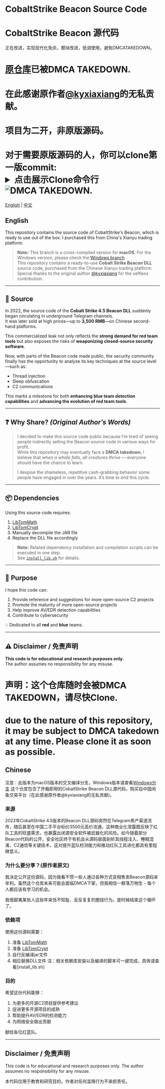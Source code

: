 # CobaltStrike Beacon Source Code  
# CobaltStrike Beacon 源代码 
正在改进，实现现代化免杀，模块改进，低调使用，避免DMCATAKEDOWN。
# [原仓库](https://github.com/kyxiaxiang/CobaltStrikeBeaconCppSource)已被DMCA TAKEDOWN.  
# 在此感谢原作者[@kyxiaxiang](https://github.com/kyxiaxiang)的无私贡献。
# 项目为二开，非原版源码。
# 对于需要原版源码的人，你可以clone第一版commit:<details><summary>点击展示Clone命令行</summary><pre><code>git clone https://github.com/Basyaact/CobaltStrikeBeaconDLLSourceLeaked-CSVersion2022-4.5.git && cd CobaltStrikeBeaconDLLSourceLeaked-CSVersion2022-4.5 && git checkout $(git rev-list --max-parents=0 HEAD)</code></pre></details>![DMCA TAKEDOWN](https://github.com/Basyaact/CobaltStrikeBeaconDLLSourceLeaked-CSVersion2022-4.5/blob/main/DMCA2025-08-1615.51.48.png).

[English](#english) | [中文](#chinese)

## English

This repository contains the source code of CobaltStrike's Beacon, which is ready to use out of the box. I purchased this from China's Xianyu trading platform.

> **Note:** This branch is a cross-compiled version for **macOS**. For the Windows version, please check the [Windows branch](https://github.com/kyxiaxiang/CobaltStrikeBeaconCppSource).  
> This repository contains a ready-to-use **Cobalt Strike Beacon DLL** source code, purchased from the Chinese Xianyu trading platform.  
> Special thanks to the original author [@kyxiaxiang](https://github.com/kyxiaxiang) for the selfless contribution.

---

## 📜 Source

In 2022, the source code of the **Cobalt Strike 4.5 Beacon DLL** suddenly began circulating in underground Telegram channels.  
It was later sold at high prices—up to **3,500 RMB**—on Chinese second-hand platforms.  

This commercialized leak not only reflects the **strong demand for red team tools** but also exposes the risks of **weaponizing closed-source security software**.  

Now, with parts of the Beacon code made public, the security community finally has the opportunity to analyze its key techniques at the source level—such as:

- Thread injection
- Sleep obfuscation
- C2 communications

This marks a milestone for both **enhancing blue team detection capabilities** and **advancing the evolution of red team tools**.

---

## ❓ Why Share? *(Original Author’s Words)*

> I decided to make this source code public because I’m tired of seeing people indirectly selling the Beacon source code in various ways for profit.  
> While this repository may eventually face a **DMCA takedown**, I believe that *when a whale falls, all creatures thrive* — everyone should have the chance to learn.  
>   
> I despise the shameless, repetitive cash-grabbing behavior some people have engaged in over the years. It’s time to end this cycle.

---

## 📦 Dependencies

Using this source code requires:

1. [LibTomMath](https://github.com/libtom/libtommath)
2. [LibTomCrypt](https://github.com/libtom/libtomcrypt)
3. Manually decompile the JAR file
4. Replace the DLL file accordingly

> **Note:** Related dependency installation and compilation scripts can be executed in one step.  
> See [`install_lib.sh`](./install_lib.sh) for details.

---

## 🎯 Purpose

I hope this code can:

1. Provide reference and suggestions for more open-source C2 projects
2. Promote the maturity of more open-source projects
3. Help improve AV/EDR detection capabilities
4. Contribute to cybersecurity

💡 Dedicated to all **red** and **blue** teams.

---

## ⚠️ Disclaimer / 免责声明

**This code is for educational and research purposes only.**  
The author assumes no responsibility for any misuse.

# 声明：这个仓库随时会被DMCA TAKEDOWN，请尽快Clone. 
# due to the nature of this repository, it may be subject to DMCA takedown at any time. Please clone it as soon as possible.
## Chinese
注意：此版本为macOS版本的交叉编译分支，Windows版本请查看[Windows分支](https://github.com/kyxiaxiang/CobaltStrikeBeaconCppSource)
这个仓库包含了开箱即用的CobaltStrike Beacon DLL源代码，购买自中国闲鱼交易平台（在此感谢原作者@kyxiaxiang的无私贡献)。

### 来源
2022年CobaltStrike 4.5版本的Beacon DLL源码突然在Telegram黑产渠道流传，随后甚至在中国二手平台标价3500元高价流通，这种商业化泄露既反映了红队工具的旺盛需求，也暴露出闭源安全软件被武器化的风险。如今随着部分Beacon代码的公开，安全社区终于有机会从源码层面剖析其线程注入、睡眠混淆、C2通信等关键技术，这对提升蓝队检测能力和推动红队工具进化都具有里程碑意义。

### 为什么要分享？(原作者原文)

我决定公开这份源码，因为我看不惯一些人通过各种方式变相售卖Beacon源码来牟利。虽然这个仓库未来可能会面临DMCA下架，但我相信一鲸落万物生 - 每个人都应该有学习的机会。

我很鄙夷某些人这些年来恬不知耻、反反复复的圈钱行为。是时候结束这个循环了。

### 依赖项

使用这份源码需要：
1. 准备 [LibTomMath](https://github.com/libtom/libtommath)
2. 准备 [LibTomCrypt](https://github.com/libtom/libtomcrypt)
3. 自行反编译jar文件
4. 相应替换DLL文件
注：相关依赖库安装以及编译的脚本可一键完成，具体请查看[install_lib.sh]
### 目的

希望这份代码能够：
1. 为更多的开源C2项目提供参考建议
2. 促进更多开源项目的成熟
3. 帮助提升AV/EDR的检测能力
4. 为网络安全做出贡献

献给各位红蓝队。

---

## Disclaimer / 免责声明

This code is for educational and research purposes only. The author assumes no responsibility for any misuse.

本代码仅用于教育和研究目的。作者对任何滥用行为不承担责任。
